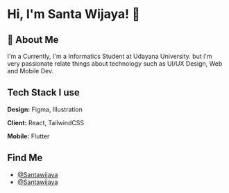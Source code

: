 
# Hi, I'm Santa Wijaya! 👋


## 🚀 About Me
I'm a Currently, I'm a Informatics Student at Udayana University.
but i'm very passionate relate things about technology such as UI/UX Design, Web and Mobile Dev.


## Tech Stack I use

**Design:** Figma, Illustration

**Client:** React, TailwindCSS

**Mobile:** Flutter


## Find Me

- [@Santawijaya](https://www.instagram.com/santawijaya_/)
- [@Santawijaya](https://dribbble.com/santawijaya)


